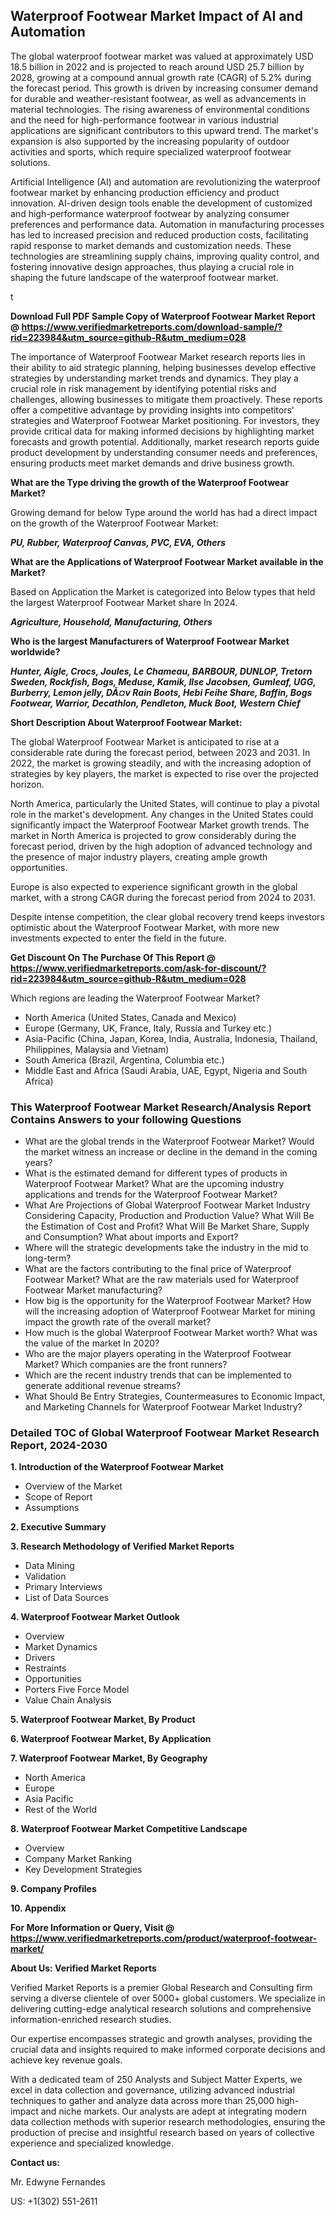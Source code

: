 <h2>Waterproof Footwear Market Impact of AI and Automation</h2><p>The global waterproof footwear market was valued at approximately USD 18.5 billion in 2022 and is projected to reach around USD 25.7 billion by 2028, growing at a compound annual growth rate (CAGR) of 5.2% during the forecast period. This growth is driven by increasing consumer demand for durable and weather-resistant footwear, as well as advancements in material technologies. The rising awareness of environmental conditions and the need for high-performance footwear in various industrial applications are significant contributors to this upward trend. The market's expansion is also supported by the increasing popularity of outdoor activities and sports, which require specialized waterproof footwear solutions.</p><p>Artificial Intelligence (AI) and automation are revolutionizing the waterproof footwear market by enhancing production efficiency and product innovation. AI-driven design tools enable the development of customized and high-performance waterproof footwear by analyzing consumer preferences and performance data. Automation in manufacturing processes has led to increased precision and reduced production costs, facilitating rapid response to market demands and customization needs. These technologies are streamlining supply chains, improving quality control, and fostering innovative design approaches, thus playing a crucial role in shaping the future landscape of the waterproof footwear market.</p>t</p><p id="" class=""><strong>Download Full PDF Sample Copy of Waterproof Footwear Market Report @ <a href="https://www.verifiedmarketreports.com/download-sample/?rid=223984&utm_source=github-R&utm_medium=028" target="_blank">https://www.verifiedmarketreports.com/download-sample/?rid=223984&utm_source=github-R&utm_medium=028</a></strong></p><p>The importance of&nbsp;Waterproof Footwear Market research reports lies in their ability to aid strategic planning, helping businesses develop effective strategies by understanding market trends and dynamics. They play a crucial role in risk management by identifying potential risks and challenges, allowing businesses to mitigate them proactively. These reports offer a competitive advantage by providing insights into competitors' strategies and Waterproof Footwear Market positioning. For investors, they provide critical data for making informed decisions by highlighting market forecasts and growth potential. Additionally, market research reports guide product development by understanding consumer needs and preferences, ensuring products meet market demands and drive business growth.</p><p><strong>What are the&nbsp;Type driving the growth of the Waterproof Footwear Market?</strong></p><p id="" class="">Growing demand for below Type around the world has had a direct impact on the growth of the Waterproof Footwear Market:</p><em><strong>PU, Rubber, Waterproof Canvas, PVC, EVA, Others</strong></em></p><strong>What are the&nbsp;Applications&nbsp;of Waterproof Footwear Market available in the Market?</strong></p><p id="" class="">Based on Application the Market is categorized into Below types that held the largest Waterproof Footwear Market share In 2024.</p><em><strong>Agriculture, Household, Manufacturing, Others</strong></em></p><strong>Who is the largest Manufacturers of Waterproof Footwear Market worldwide?</strong></p><p><em><strong>Hunter, Aigle, Crocs, Joules, Le Chameau, BARBOUR, DUNLOP, Tretorn Sweden, Rockfish, Bogs, Meduse, Kamik, Ilse Jacobsen, Gumleaf, UGG, Burberry, Lemon jelly, DÃ¤v Rain Boots, Hebi Feihe Share, Baffin, Bogs Footwear, Warrior, Decathlon, Pendleton, Muck Boot, Western Chief</strong></em></p><p id="" class=""><strong>Short Description About Waterproof Footwear Market:</strong></p><p>The global Waterproof Footwear Market is anticipated to rise at a considerable rate during the forecast period, between 2023 and 2031. In 2022, the market is growing steadily, and with the increasing adoption of strategies by key players, the market is expected to rise over the projected horizon.</p><p>North America, particularly the United States, will continue to play a pivotal role in the market's development. Any changes in the United States could significantly impact the Waterproof Footwear Market growth trends. The market in North America is projected to grow considerably during the forecast period, driven by the high adoption of advanced technology and the presence of major industry players, creating ample growth opportunities.</p><p>Europe is also expected to experience significant growth in the global market, with a strong CAGR during the forecast period from 2024 to 2031.</p><p>Despite intense competition, the clear global recovery trend keeps investors optimistic about the Waterproof Footwear Market, with more new investments expected to enter the field in the future.</p><p id="" class=""><strong>Get Discount On The Purchase Of This Report @ <a href="https://www.verifiedmarketreports.com/ask-for-discount/?rid=223984&utm_source=github-R&utm_medium=028" target="_blank">https://www.verifiedmarketreports.com/ask-for-discount/?rid=223984&utm_source=github-R&utm_medium=028</a></strong></p>Which regions are leading the Waterproof Footwear Market?</p><ul><li>North America (United States, Canada and Mexico)</li><li>Europe (Germany, UK, France, Italy, Russia and Turkey etc.)</li><li>Asia-Pacific (China, Japan, Korea, India, Australia, Indonesia, Thailand, Philippines, Malaysia and Vietnam)</li><li>South America (Brazil, Argentina, Columbia etc.)</li><li>Middle East and Africa (Saudi Arabia, UAE, Egypt, Nigeria and South Africa)</li></ul><h3 id="" class="">This Waterproof Footwear Market Research/Analysis Report Contains Answers to your following Questions</h3><ul><li>What are the global trends in the Waterproof Footwear Market? Would the market witness an increase or decline in the demand in the coming years?</li><li>What is the estimated demand for different types of products in Waterproof Footwear Market? What are the upcoming industry applications and trends for the Waterproof Footwear Market?</li><li>What Are Projections of Global Waterproof Footwear Market Industry Considering Capacity, Production and Production Value? What Will Be the Estimation of Cost and Profit? What Will Be Market Share, Supply and Consumption? What about imports and Export?</li><li>Where will the strategic developments take the industry in the mid to long-term?</li><li>What are the factors contributing to the final price of Waterproof Footwear Market? What are the raw materials used for Waterproof Footwear Market manufacturing?</li><li>How big is the opportunity for the Waterproof Footwear Market? How will the increasing adoption of Waterproof Footwear Market for mining impact the growth rate of the overall market?</li><li>How much is the global Waterproof Footwear Market worth? What was the value of the market In 2020?</li><li>Who are the major players operating in the Waterproof Footwear Market? Which companies are the front runners?</li><li>Which are the recent industry trends that can be implemented to generate additional revenue streams?</li><li>What Should Be Entry Strategies, Countermeasures to Economic Impact, and Marketing Channels for Waterproof Footwear Market Industry?</li></ul><h3 id="" class="">Detailed TOC of Global Waterproof Footwear Market Research Report, 2024-2030</h3><p id="" class=""><strong>1. Introduction of the Waterproof Footwear Market</strong></p><ul><li>Overview of the Market</li><li>Scope of Report</li><li>Assumptions</li></ul><p id="" class=""><strong>2. Executive Summary</strong></p><p id="" class=""><strong>3. Research Methodology of Verified Market Reports</strong></p><ul><li>Data Mining</li><li>Validation</li><li>Primary Interviews</li><li>List of Data Sources</li></ul><p id="" class=""><strong>4. Waterproof Footwear Market Outlook</strong></p><ul><li>Overview</li><li>Market Dynamics</li><li>Drivers</li><li>Restraints</li><li>Opportunities</li><li>Porters Five Force Model</li><li>Value Chain Analysis</li></ul><p id="" class=""><strong>5. Waterproof Footwear Market, By Product</strong></p><p id="" class=""><strong>6. Waterproof Footwear Market, By Application</strong></p><p id="" class=""><strong>7. Waterproof Footwear Market, By Geography</strong></p><ul><li>North America</li><li>Europe</li><li>Asia Pacific</li><li>Rest of the World</li></ul><p id="" class=""><strong>8. Waterproof Footwear Market Competitive Landscape</strong></p><ul><li>Overview</li><li>Company Market Ranking</li><li>Key Development Strategies</li></ul><p id="" class=""><strong>9. Company Profiles</strong></p><p id="" class=""><strong>10. Appendix</strong></p><p id="" class=""><strong>For More Information or Query, Visit @ <a href="https://www.verifiedmarketreports.com/product/waterproof-footwear-market/" target="_blank">https://www.verifiedmarketreports.com/product/waterproof-footwear-market/</a></strong></p><p id="" class=""><strong>About Us: Verified Market Reports</strong></p><p id="" class="">Verified Market Reports is a premier Global Research and Consulting firm serving a diverse clientele of over 5000+ global customers. We specialize in delivering cutting-edge analytical research solutions and comprehensive information-enriched research studies.</p><p id="" class="">Our expertise encompasses strategic and growth analyses, providing the crucial data and insights required to make informed corporate decisions and achieve key revenue goals.</p><p id="" class="">With a dedicated team of 250 Analysts and Subject Matter Experts, we excel in data collection and governance, utilizing advanced industrial techniques to gather and analyze data across more than 25,000 high-impact and niche markets. Our analysts are adept at integrating modern data collection methods with superior research methodologies, ensuring the production of precise and insightful research based on years of collective experience and specialized knowledge.</p><p id="" class=""><strong>Contact us:</strong></p><p id="" class="">Mr. Edwyne Fernandes</p><p id="" class="">US: +1(302) 551-2611</p>